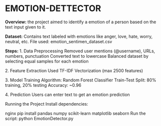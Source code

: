 # EMOTION-DETTECTOR

**Overview:**
the project aimed to identify a emotion of a person based on the text input given to it.

**Dataset:**
Contains text labeled with emotions like anger, love, hate, worry, neutral, etc.
File used: emotion_sentimen_dataset.csv

**Steps:**
1️. Data Preprocessing
Removed user mentions (@username), URLs, numbers, punctuation
Converted text to lowercase
Balanced dataset by selecting equal samples for each emotion

2️. Feature Extraction
Used TF-IDF Vectorization (max 2500 features)

3️. Model Training
Algorithm: Random Forest Classifier
Train-Test Split: 80% training, 20% testing
Accuracy: ~0.96

4️. Prediction
Users can enter text to get an emotion prediction

Running the Project
Install dependencies:

nginx
pip install pandas numpy scikit-learn matplotlib seaborn
Run the script:
python EmotionDetector.py
